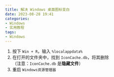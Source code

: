 ```yaml
---
title: 解决 Windows 桌面图标变白
date: 2023-08-28 19:41
categories:
- Windows
- 实用教程
tags:
- Windows
---
```


1. 按下 `Win + R`，输入 `%localappdata%`
2. 在打开的文件夹中，找到 `IconCache.db`，将其删除  
（注意：`IconCache.db` 是**隐藏文件**）
3. 重启 `Windows资源管理器`